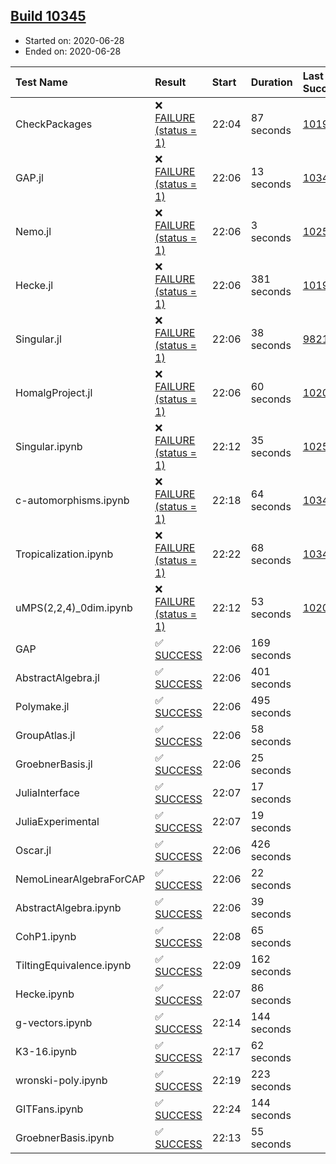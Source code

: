 ## [Build 10345](https://oscarci.mathematik.uni-kl.de/job/oscar/10345/)

* Started on: 2020-06-28
* Ended on: 2020-06-28

| Test Name    | Result | Start | Duration | Last Success | First Failure |
|:-------------|:-------|:------|:---------|:-------------|:--------------|
| CheckPackages | ❌ [FAILURE (status = 1)](https://oscarci.mathematik.uni-kl.de/job/oscar/10345/artifact/logs/build-10345/CheckPackages.log) | 22:04 | 87 seconds | [10197](https://oscarci.mathematik.uni-kl.de/job/oscar/10197/) | [10198](https://oscarci.mathematik.uni-kl.de/job/oscar/10198/) |
| GAP.jl | ❌ [FAILURE (status = 1)](https://oscarci.mathematik.uni-kl.de/job/oscar/10345/artifact/logs/build-10345/GAP.jl.log) | 22:06 | 13 seconds | [10344](https://oscarci.mathematik.uni-kl.de/job/oscar/10344/) | [10345](https://oscarci.mathematik.uni-kl.de/job/oscar/10345/) |
| Nemo.jl | ❌ [FAILURE (status = 1)](https://oscarci.mathematik.uni-kl.de/job/oscar/10345/artifact/logs/build-10345/Nemo.jl.log) | 22:06 | 3 seconds | [10252](https://oscarci.mathematik.uni-kl.de/job/oscar/10252/) | [10253](https://oscarci.mathematik.uni-kl.de/job/oscar/10253/) |
| Hecke.jl | ❌ [FAILURE (status = 1)](https://oscarci.mathematik.uni-kl.de/job/oscar/10345/artifact/logs/build-10345/Hecke.jl.log) | 22:06 | 381 seconds | [10197](https://oscarci.mathematik.uni-kl.de/job/oscar/10197/) | [10198](https://oscarci.mathematik.uni-kl.de/job/oscar/10198/) |
| Singular.jl | ❌ [FAILURE (status = 1)](https://oscarci.mathematik.uni-kl.de/job/oscar/10345/artifact/logs/build-10345/Singular.jl.log) | 22:06 | 38 seconds | [9821](https://oscarci.mathematik.uni-kl.de/job/oscar/9821/) | [9822](https://oscarci.mathematik.uni-kl.de/job/oscar/9822/) |
| HomalgProject.jl | ❌ [FAILURE (status = 1)](https://oscarci.mathematik.uni-kl.de/job/oscar/10345/artifact/logs/build-10345/HomalgProject.jl.log) | 22:06 | 60 seconds | [10209](https://oscarci.mathematik.uni-kl.de/job/oscar/10209/) | [10210](https://oscarci.mathematik.uni-kl.de/job/oscar/10210/) |
| Singular.ipynb | ❌ [FAILURE (status = 1)](https://oscarci.mathematik.uni-kl.de/job/oscar/10345/artifact/logs/build-10345/Singular.ipynb.log) | 22:12 | 35 seconds | [10252](https://oscarci.mathematik.uni-kl.de/job/oscar/10252/) | [10253](https://oscarci.mathematik.uni-kl.de/job/oscar/10253/) |
| c-automorphisms.ipynb | ❌ [FAILURE (status = 1)](https://oscarci.mathematik.uni-kl.de/job/oscar/10345/artifact/logs/build-10345/c-automorphisms.ipynb.log) | 22:18 | 64 seconds | [10344](https://oscarci.mathematik.uni-kl.de/job/oscar/10344/) | [10345](https://oscarci.mathematik.uni-kl.de/job/oscar/10345/) |
| Tropicalization.ipynb | ❌ [FAILURE (status = 1)](https://oscarci.mathematik.uni-kl.de/job/oscar/10345/artifact/logs/build-10345/Tropicalization.ipynb.log) | 22:22 | 68 seconds | [10340](https://oscarci.mathematik.uni-kl.de/job/oscar/10340/) | [10341](https://oscarci.mathematik.uni-kl.de/job/oscar/10341/) |
| uMPS(2,2,4)_0dim.ipynb | ❌ [FAILURE (status = 1)](https://oscarci.mathematik.uni-kl.de/job/oscar/10345/artifact/logs/build-10345/uMPS-2-2-4-_0dim.ipynb.log) | 22:12 | 53 seconds | [10209](https://oscarci.mathematik.uni-kl.de/job/oscar/10209/) | [10210](https://oscarci.mathematik.uni-kl.de/job/oscar/10210/) |
| GAP | ✅ [SUCCESS](https://oscarci.mathematik.uni-kl.de/job/oscar/10345/artifact/logs/build-10345/GAP.log) | 22:06 | 169 seconds |  |  |
| AbstractAlgebra.jl | ✅ [SUCCESS](https://oscarci.mathematik.uni-kl.de/job/oscar/10345/artifact/logs/build-10345/AbstractAlgebra.jl.log) | 22:06 | 401 seconds |  |  |
| Polymake.jl | ✅ [SUCCESS](https://oscarci.mathematik.uni-kl.de/job/oscar/10345/artifact/logs/build-10345/Polymake.jl.log) | 22:06 | 495 seconds |  |  |
| GroupAtlas.jl | ✅ [SUCCESS](https://oscarci.mathematik.uni-kl.de/job/oscar/10345/artifact/logs/build-10345/GroupAtlas.jl.log) | 22:06 | 58 seconds |  |  |
| GroebnerBasis.jl | ✅ [SUCCESS](https://oscarci.mathematik.uni-kl.de/job/oscar/10345/artifact/logs/build-10345/GroebnerBasis.jl.log) | 22:06 | 25 seconds |  |  |
| JuliaInterface | ✅ [SUCCESS](https://oscarci.mathematik.uni-kl.de/job/oscar/10345/artifact/logs/build-10345/JuliaInterface.log) | 22:07 | 17 seconds |  |  |
| JuliaExperimental | ✅ [SUCCESS](https://oscarci.mathematik.uni-kl.de/job/oscar/10345/artifact/logs/build-10345/JuliaExperimental.log) | 22:07 | 19 seconds |  |  |
| Oscar.jl | ✅ [SUCCESS](https://oscarci.mathematik.uni-kl.de/job/oscar/10345/artifact/logs/build-10345/Oscar.jl.log) | 22:06 | 426 seconds |  |  |
| NemoLinearAlgebraForCAP | ✅ [SUCCESS](https://oscarci.mathematik.uni-kl.de/job/oscar/10345/artifact/logs/build-10345/NemoLinearAlgebraForCAP.log) | 22:06 | 22 seconds |  |  |
| AbstractAlgebra.ipynb | ✅ [SUCCESS](https://oscarci.mathematik.uni-kl.de/job/oscar/10345/artifact/logs/build-10345/AbstractAlgebra.ipynb.log) | 22:06 | 39 seconds |  |  |
| CohP1.ipynb | ✅ [SUCCESS](https://oscarci.mathematik.uni-kl.de/job/oscar/10345/artifact/logs/build-10345/CohP1.ipynb.log) | 22:08 | 65 seconds |  |  |
| TiltingEquivalence.ipynb | ✅ [SUCCESS](https://oscarci.mathematik.uni-kl.de/job/oscar/10345/artifact/logs/build-10345/TiltingEquivalence.ipynb.log) | 22:09 | 162 seconds |  |  |
| Hecke.ipynb | ✅ [SUCCESS](https://oscarci.mathematik.uni-kl.de/job/oscar/10345/artifact/logs/build-10345/Hecke.ipynb.log) | 22:07 | 86 seconds |  |  |
| g-vectors.ipynb | ✅ [SUCCESS](https://oscarci.mathematik.uni-kl.de/job/oscar/10345/artifact/logs/build-10345/g-vectors.ipynb.log) | 22:14 | 144 seconds |  |  |
| K3-16.ipynb | ✅ [SUCCESS](https://oscarci.mathematik.uni-kl.de/job/oscar/10345/artifact/logs/build-10345/K3-16.ipynb.log) | 22:17 | 62 seconds |  |  |
| wronski-poly.ipynb | ✅ [SUCCESS](https://oscarci.mathematik.uni-kl.de/job/oscar/10345/artifact/logs/build-10345/wronski-poly.ipynb.log) | 22:19 | 223 seconds |  |  |
| GITFans.ipynb | ✅ [SUCCESS](https://oscarci.mathematik.uni-kl.de/job/oscar/10345/artifact/logs/build-10345/GITFans.ipynb.log) | 22:24 | 144 seconds |  |  |
| GroebnerBasis.ipynb | ✅ [SUCCESS](https://oscarci.mathematik.uni-kl.de/job/oscar/10345/artifact/logs/build-10345/GroebnerBasis.ipynb.log) | 22:13 | 55 seconds |  |  |

